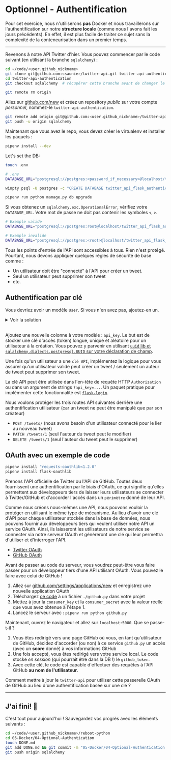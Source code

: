 # Optionnel - Authentification

Pour cet exercice, nous n'utiliserons **pas** Docker et nous travaillerons sur l'authentification sur notre **structure locale** (comme nous l'avons fait les jours précédents). En effet, il est plus facile de traiter ce sujet sans la complexité de la conteneurisation dans un premier temps.

---

Revenons à notre API Twitter d'hier. Vous pouvez commencer par le code suivant (en utilisant la branche `sqlalchemy`) :

```bash
cd ~/code/<user.github_nickname>
git clone git@github.com:ssaunier/twitter-api.git twitter-api-authentication
cd twitter-api-authentication
git checkout sqlalchemy  # récupérer cette branche avant de changer le dépôt distant

git remote rm origin
```

Allez sur [github.com/new](https://github.com/new) et créez un repository _public_ sur votre compte _personnel_, nommez-le `twitter-api-authentication`.

```bash
git remote add origin git@github.com:<user.github_nickname>/twitter-api-authentication.git
git push -u origin sqlalchemy
```

Maintenant que vous avez le repo, vous devez créer le virtualenv et installer les paquets :

```bash
pipenv install --dev
```

Let's set the DB:

```bash
touch .env
```

```bash
# .env
DATABASE_URL="postgresql://postgres:<password_if_necessary>@localhost/twitter_api_flask_authentication"
```

```bash
winpty psql -U postgres -c "CREATE DATABASE twitter_api_flask_authentication"

pipenv run python manage.py db upgrade
```

Si vous obtenez un `sqlalchemy.exc.OperationalError`, vérifiez votre `DATABASE_URL`. Votre mot de passe ne doit pas contenir les symboles `<`, `>`.

```bash
# Exemple valide
DATABASE_URL="postgresql://postgres:root@localhost/twitter_api_flask_authentication"

# Exemple invalide
DATABASE_URL="postgresql://postgres:<root>@localhost/twitter_api_flask_authentication"
```

Tous les points d'entrée de l'API sont accessibles à tous. Rien n'est protégé. Pourtant, nous devons appliquer quelques règles de sécurité de base comme :

- Un utilisateur doit être "connecté" à l'API pour créer un tweet.
- Seul un utilisateur peut supprimer son tweet
- etc.

## Authentification par clé

Vous devriez avoir un modèle `User`. Si vous n'en avez pas, ajoutez-en un.

<details><summary markdown='span'>Voir la solution
</summary>

```python
# models.py
# pylint: disable=missing-docstring

from datetime import datetime
from sqlalchemy.schema import ForeignKey

from app import db

class Tweet(db.Model):
    __tablename__ = "tweets"
    id = db.Column(db.Integer, primary_key=True)
    text = db.Column(db.String(280))
    created_at = db.Column(db.DateTime, default=datetime.utcnow)
    user_id = db.Column(db.Integer, ForeignKey('users.id'))
    user = db.relationship("User", back_populates="tweets")

    def __repr__(self):
        return f"<Tweet #{self.id}>"

class User(db.Model):
    __tablename__ = "users"
    id = db.Column(db.Integer, primary_key=True)
    username = db.Column(db.String(80))
    email = db.Column(db.String(200))
    tweets = db.relationship('Tweet', back_populates="user")

    def __repr__(self):
        return f"<User {self.username}>"
```
</details>

<br />

Ajoutez une nouvelle colonne à votre modèle : `api_key`. Le but est de stocker une clé d'accès (token) longue, unique et aléatoire pour un utilisateur à la création. Vous pouvez y parvenir en utilisant [`uuid` lib et `sqlalchemy.dialects.postgresql.UUID` sur votre déclaration de champ](https://stackoverflow.com/a/49398042).

Une fois qu'un utilisateur a une `clé API`, implémentez la logique pour vous assurer qu'un utilisateur valide peut créer un tweet / seulement un auteur de tweet peut supprimer son tweet.

La clé API peut être utilisée dans l'en-tête de requête HTTP `Authorization` ou dans un argument de strings `?api_key=...`. Un paquet pratique pour implémenter cette fonctionnalité est [`flask-login`](https://flask-login.readthedocs.io/en/latest/).

Nous voulons protéger les trois routes API suivantes derrière une authentification utilisateur (car un tweet ne peut être manipulé que par son créateur)

- `POST /tweets/` (nous avons besoin d'un utilisateur connecté pour le lier au nouveau tweet)
- `PATCH /tweets/1` (seul l'auteur du tweet peut le modifier)
- `DELETE /tweets/1` (seul l'auteur du tweet peut le supprimer)


## OAuth avec un exemple de code

```bash
pipenv install "requests-oauthlib<1.2.0"
pipenv install flask-oauthlib
```

Prenons l'API officielle de Twitter ou l'API de GitHub. Toutes deux fournissent une authentification par le biais d'OAuth, ce qui signifie qu'elles permettent aux développeurs tiers de laisser leurs utilisateurs se connecter à Twitter/GitHub et d'accorder l'accès dans un `périmètre` donné de leur API.

Comme nous créons nous-mêmes une API, nous pouvons vouloir la protéger en utilisant le même type de mécanisme. Au lieu d'avoir une clé d'API pour chaque utilisateur stockée dans la base de données, nous pouvons fournir aux développeurs tiers qui veulent utiliser notre API un service OAuth. Ainsi, ils laisseront les utilisateurs de notre service se connecter via notre serveur OAuth et généreront une clé qui leur permettra d'utiliser et d'interroger l'API.

- [Twitter OAuth](https://developer.twitter.com/en/docs/basics/authentication/overview/oauth.html)
- [GitHub OAuth](https://developer.github.com/apps/building-oauth-apps/)

Avant de passer au code du serveur, vous voudrez peut-être vous faire passer pour un développeur tiers d'une API utilisant OAuth. Vous pouvez le faire avec celui de GitHub !

1. Allez sur [github.com/settings/applications/new](https://github.com/settings/applications/new) et enregistrez une nouvelle application OAuth
1. Téléchargez [ce code](https://github.com/lepture/flask-oauthlib/blob/master/example/github.py) à un fichier `./github.py` dans votre projet
1. Mettez à jour la `consumer_key` et la `consumer_secret` avec la valeur réelle que vous avez obtenue à l'étape 1.
1. Lancez le serveur avec : `pipenv run python github.py`

Maintenant, ouvrez le navigateur et allez sur `localhost:5000`. Que se passe-t-il ?

1. Vous êtes redirigé vers une page GitHub où vous, en tant qu'utilisateur de GitHub, décidez d'accorder (ou non) à ce service `github.py` un accès (avec un **score** donné) à vos informations GitHub
1. Une fois accepté, vous êtes redirigé vers votre service local. Le code stocke _en session_ (qui pourrait être dans la DB !) le `github_token`.
1. Avec cette clé, le code est capable d'effectuer des requêtes à l'API GitHub **au nom de l'utilisateur**.

Comment mettre à jour le `twitter-api` pour utiliser cette passerelle OAuth de GitHub au lieu d'une authentification basée sur une clé ?


---

## J'ai fini! 🎉

C'est tout pour aujourd'hui ! Sauvegardez vos progrès avec les éléments suivants :

```bash
cd ~/code/<user.github_nickname>/reboot-python
cd 05-Docker/04-Optional-Authentication
touch DONE.md
git add DONE.md && git commit -m "05-Docker/04-Optional-Authentication terminé"
git push origin sqlalchemy
```
